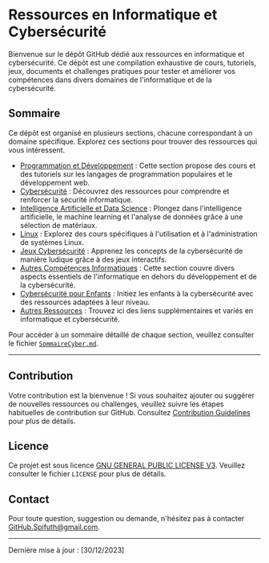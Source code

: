 # Ressources en Informatique et Cybersécurité

Bienvenue sur le dépôt GitHub dédié aux ressources en informatique et cybersécurité. Ce dépôt est une compilation exhaustive de cours, tutoriels, jeux, documents et challenges pratiques pour tester et améliorer vos compétences dans divers domaines de l'informatique et de la cybersécurité.

## Sommaire

Ce dépôt est organisé en plusieurs sections, chacune correspondant à un domaine spécifique. Explorez ces sections pour trouver des ressources qui vous intéressent.

- [Programmation et Développement](./Doc/programmation-et-développement/programmation-et-développement.md) : Cette section propose des cours et des tutoriels sur les langages de programmation populaires et le développement web.
- [Cybersécurité](./Doc/cybersécurité/cybersécurité.md) : Découvrez des ressources pour comprendre et renforcer la sécurité informatique.
- [Intelligence Artificielle et Data Science](./Doc/intelligence-artificielle-et-data-science/intelligence-artificielle-et-data-science.md) : Plongez dans l'intelligence artificielle, le machine learning et l'analyse de données grâce à une sélection de matériaux.
- [Linux](./Doc/linux/linux.md) : Explorez des cours spécifiques à l'utilisation et à l'administration de systèmes Linux.
- [Jeux Cybersécurité](./Doc/jeux-cybersécurité/jeux-cybersécurité.md) : Apprenez les concepts de la cybersécurité de manière ludique grâce à des jeux interactifs.
- [Autres Compétences Informatiques](./Doc/autres-compétences-informatiques/autres-compétences-informatiques.md) : Cette section couvre divers aspects essentiels de l'informatique en dehors du développement et de la cybersécurité.
- [Cybersécurité pour Enfants](./Doc/cybersécurité-enfants/cybersécurité-enfants.md) : Initiez les enfants à la cybersécurité avec des ressources adaptées à leur niveau.
- [Autres Ressources](./Doc/autres-ressources/autres-ressources.md) : Trouvez ici des liens supplémentaires et variés en informatique et cybersécurité.

Pour accéder à un sommaire détaillé de chaque section, veuillez consulter le fichier [`SommaireCyber.md`](./Doc/SommaireCyber.md).

---

## Contribution

Votre contribution est la bienvenue ! Si vous souhaitez ajouter ou suggérer de nouvelles ressources ou challenges, veuillez suivre les étapes habituelles de contribution sur GitHub. Consultez [Contribution Guidelines](contribution.md) pour plus de détails.

## Licence

Ce projet est sous licence [GNU GENERAL PUBLIC LICENSE V3](LICENSE). Veuillez consulter le fichier `LICENSE` pour plus de détails.

## Contact

Pour toute question, suggestion ou demande, n'hésitez pas à contacter GitHub.Spifuth@gmail.com.

---

Dernière mise à jour : [30/12/2023]
